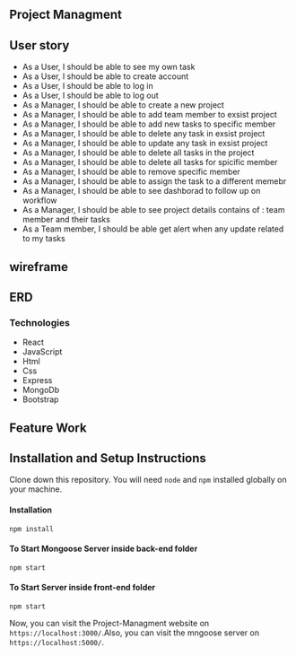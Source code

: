 ## Project Managment
## User story
- As a User, I should be able to see my own task
- As a User, I should be able to create account
- As a User, I should be able to log in
- As a User, I should be able to log out
- As a Manager, I should be able to create a new project
- As a Manager, I should be able to add team member to exsist project
- As a Manager, I should be able to add new tasks to specific member
- As a Manager, I should be able to delete any task in exsist project
- As a Manager, I should be able to update any task in exsist project
- As a Manager, I should be able to delete all tasks in the project
- As a Manager, I should be able to delete all tasks for spicific member
- As a Manager, I should be able to remove specific member
- As a Manager, I should be able to assign the task to a different memebr
- As a Manager, I should be able to see dashborad to follow up on workflow
- As a Manager, I should be able to see project details contains of : team member and their tasks
- As a Team member, I should be able get alert when any update related to my tasks

## wireframe

## ERD

### Technologies
- React
- JavaScript 
- Html
- Css
- Express
- MongoDb
- Bootstrap


## Feature Work
## Installation and Setup Instructions
Clone down this repository. You will need `node` and `npm` installed globally on your machine.

#### Installation
`npm install`

#### To Start Mongoose Server inside back-end folder
`npm start`

#### To Start Server inside front-end folder
`npm start`

Now, you can visit the Project-Managment website on `https://localhost:3000/`.Also, you can visit the mngoose server on `https://localhost:5000/`.

